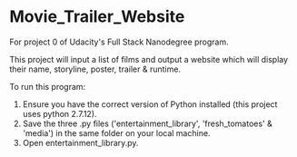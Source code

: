 # Movie_Trailer_Website
For project 0 of Udacity's Full Stack Nanodegree program.

This project will input a list of films and output a website which will display their name, storyline, poster, trailer & runtime.

To run this program: <br>
  1. Ensure you have the correct version of Python installed (this project uses python  2.7.12). <br>
  2. Save the three .py files ('entertainment_library', 'fresh_tomatoes' & 'media') in the same folder on your local machine. <br>
  3. Open entertainment_library.py.
